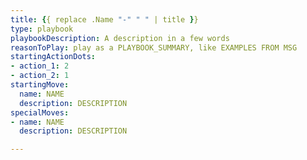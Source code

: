 ```yaml
---
title: {{ replace .Name "-" " " | title }}
type: playbook
playbookDescription: A description in a few words
reasonToPlay: play as a PLAYBOOK_SUMMARY, like EXAMPLES FROM MSG
startingActionDots:
- action_1: 2
- action_2: 1
startingMove:
  name: NAME
  description: DESCRIPTION
specialMoves:
- name: NAME
  description: DESCRIPTION

---
```

